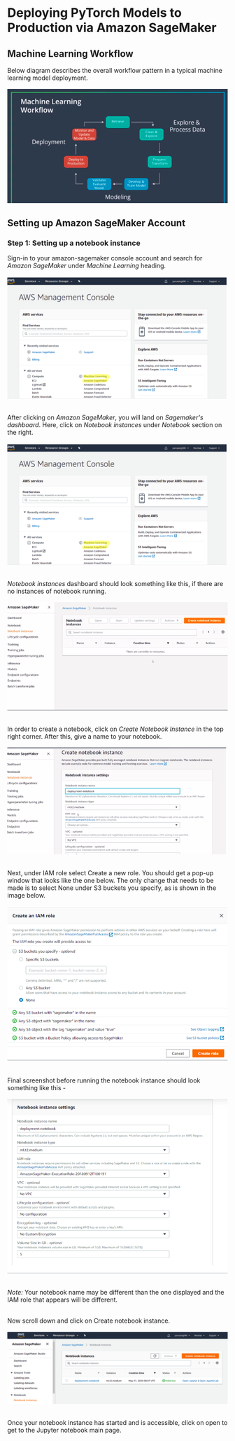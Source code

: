 # Deploying PyTorch Models to Production via Amazon SageMaker

## Machine Learning Workflow
Below diagram describes the overall workflow pattern in a typical machine learning model deployment.<br><br>
<img src="./images/machine_learning_workflow.png"></img>

## Setting up Amazon SageMaker Account

### Step 1: Setting up a notebook instance

Sign-in to your amazon-sagemaker console account and search for *Amazon SageMaker* under *Machine Learning* heading.<br><br>
<img src="./images/1. AWS console dashboard.png"></img><br><br>

After clicking on *Amazon SageMaker*, you will land on *Sagemaker's dashboard*. Here, click on *Notebook instances* under *Notebook* section on the right.<br><br>
<img src="./images/1. AWS console dashboard.png"></img><br><br>

*Notebook instances* dashboard should look something like this, if there are no instances of notebook running.<br><br>
<img src="./images/3. zero notebook instances.png"></img><br><br>

In order to create a notebook, click on *Create Notebook Instance* in the top right corner. After this, give a name to your notebook.<br><br>
<img src="./images/4. name your notebook.png"></img><br><br>


Next, under IAM role select Create a new role. You should get a pop-up window that looks like the one below. The only change that needs to be made is to select None under S3 buckets you specify, as is shown in the image below.<br><br>
<img src="./images/5. create IAM role.png"></img><br><br>

Final screenshot before running the notebook instance should look something like this -<br><br>
<img src="./images/6. notebook instance settings.png"></img><br><br>

*Note:* Your notebook name may be different than the one displayed and the IAM role that appears will be different.<br><br>

Now scroll down and click on Create notebook instance.<br><br>
<img src="./images/7. running notebook.png"></img><br><br>

Once your notebook instance has started and is accessible, click on open to get to the Jupyter notebook main page.<br><br>



